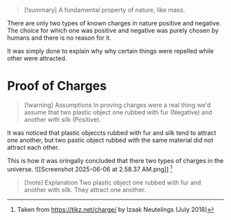 
>[!summary]
A fundamental property of nature, like mass. 
>
There are only two types of known charges in nature positive and negative. The choice for which one was positive and negative was purely chosen by humans and there is no reason for it.
>
It was simply done to explain why why certain things were repelled while other were attracted.

# Proof of Charges
>[!warning] Assumptions
In proving charges were a real thing we'd assume that two plastic object one rubbed with fur (Negative) and another with silk (Positive).

It was noticed that plastic objeccts rubbed with fur and silk tend to attract one another, but two pastic object rubbed with the same material did not attract each other.

This is how it was oringally concluded that there two types of charges in the universe.
![[Screenshot 2025-06-06 at 2.58.37 AM.png]]
[^1]
>[!note] Explanation
Two plastic object one rubbed with fur and another with silk. They attract one another.

[^1]: Taken from https://tikz.net/charge/ by Izaak Neutelings (July 2018)
